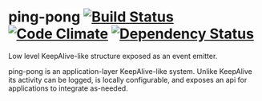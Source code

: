 # ping-pong [![Build Status](https://travis-ci.org/jasonkuhrt/ping-pong.png?branch=master)](https://travis-ci.org/jasonkuhrt/ping-pong) [![Code Climate](https://codeclimate.com/github/jasonkuhrt/ping-pong.png)](https://codeclimate.com/github/jasonkuhrt/ping-pong) [![Dependency Status](https://gemnasium.com/jasonkuhrt/ping-pong.png)](https://gemnasium.com/jasonkuhrt/ping-pong)


Low level KeepAlive-like structure exposed as an event emitter.

ping-pong is an application-layer KeepAlive-like system. Unlike
KeepAlive its activity can be logged, is locally configurable,
and exposes an api for applications to integrate as-needed.
